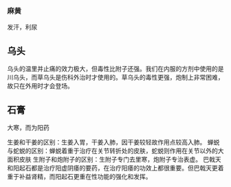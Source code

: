 ### 麻黄
发汗，利尿


## 乌头
乌头的温里并止痛的效力极大，但毒性比附子还强。我们在内服的方剂中使用的是川乌头，而草乌头是伤科外治时才使用的。草乌头的毒性更强，炮制上非常困难，故只在外用时才会登场。


## 石膏
大寒，而为阳药


生姜和干姜的区别：生姜入胃，干姜入肺，因干姜较轻故作用点较高入肺。
蝉蜕与蛇蜕的区别：蝉蜕着重于治疗在关节转折处的皮肤，蛇蜕则作用在关节以外的大面积皮肤
生附子和炮附子的区别：生附子专门去里寒，炮附子专治表虚。
巴戟天和阳起石都是治疗阳虚阴痿的要药，在治疗阳痿的功效上都很重要。但巴戟天更着重于补益肾精，而阳起石更重在性功能的强化和发挥。
















